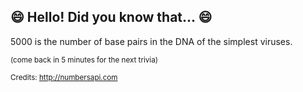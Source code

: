 ## 😄 Hello! Did you know that... 😄
5000 is the number of base pairs in the DNA of the simplest viruses.

<sup>(come back in 5 minutes for the next trivia)</sup>


<sup>Credits: http://numbersapi.com</sup>
